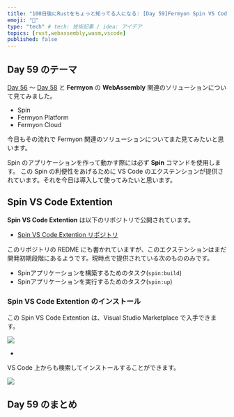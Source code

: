 ```yaml
---
title: "100日後にRustをちょっと知ってる人になる: [Day 59]Fermyon Spin VS Code Extension"
emoji: "🦀"
type: "tech" # tech: 技術記事 / idea: アイデア
topics: [rust,webassembly,wasm,vscode]
published: false
---
```

## Day 59 のテーマ

[Day 56](https://zenn.dev/shinyay/articles/hello-rust-day056) 〜 [Day 58](https://zenn.dev/shinyay/articles/hello-rust-day056) と **Fermyon** の **WebAssembly** 関連のソリューションについて見てみました。

- Spin
- Fermyon Platform
- Fermyon Cloud

今日もその流れで Fermyon 関連のソリューションについてまた見てみたいと思います。

Spin のアプリケーションを作って動かす際には必ず **Spin** コマンドを使用します。
この Spin の利便性をあげるために VS Code のエクステンションが提供されています。それを今日は導入して使ってみたいと思います。

## Spin VS Code Extention

**Spin VS Code Extention** は以下のリポジトリで公開されています。

- [Spin VS Code Extention リポジトリ](https://github.com/fermyon/spin-vscode)

このリポジトリの REDME にも書かれていますが、このエクステンションはまだ開発初期段階にあるようです。現時点で提供されている次のもののみです。

- Spinアプリケーションを構築するためのタスク(`spin:build`)
- Spinアプリケーションを実行するためのタスク(`spin:up`)

### Spin VS Code Extention のインストール

この Spin VS Code Extention は、Visual Studio Marketplace で入手できます。

![](https://storage.googleapis.com/zenn-user-upload/b13d3d34c455-20221029.png)

- [](https://marketplace.visualstudio.com/items?itemName=fermyon.spin-vscode&ssr=false#overview)

VS Code 上からも検索してインストールすることができます。

![](https://storage.googleapis.com/zenn-user-upload/df2ad4f646f5-20221029.png)

## Day 59 のまとめ

